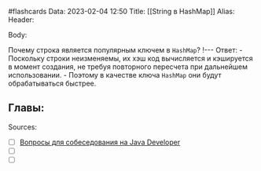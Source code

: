 #flashcards
Data: 2023-02-04 12:50
Title: [[String в HashMap]]
Alias:
Header:




Body:


Почему строка является популярным ключем в `HashMap`?
!---
Ответ:
	- Поскольку строки неизменяемы, их хэш код вычисляется и кэшируется в момент создания, не требуя повторного пересчета при дальнейшем использовании. 
	- Поэтому в качестве ключа `HashMap` они будут обрабатываться быстрее.




Главы:
-


Sources:
- [ ] [Вопросы для собеседования на Java Developer](https://github.com/enhorse/java-interview/blob/master/README.md#%D0%9E%D0%9E%D0%9F)
- [ ] []()
- [ ] []()
